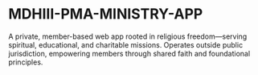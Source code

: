 # MDHIII-PMA-MINISTRY-APP
A private, member-based web app rooted in religious freedom—serving spiritual, educational, and charitable missions. Operates outside public jurisdiction, empowering members through shared faith and foundational principles.
